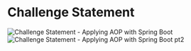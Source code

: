 # Challenge Statement
![Challenge Statement - Applying AOP with Spring Boot](https://user-images.githubusercontent.com/62315321/149836248-d2437cdd-0849-478e-bb8e-b7839448ff31.png)
![Challenge Statement - Applying AOP with Spring Boot pt2](https://user-images.githubusercontent.com/62315321/149836252-b9dae9e1-e624-467e-bae8-f113a3ca1b8a.png)
